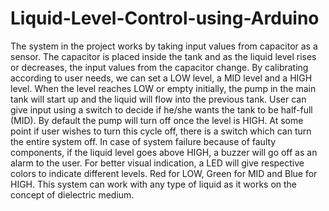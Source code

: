 # Liquid-Level-Control-using-Arduino
The system in the project works by taking input values from capacitor as a sensor. The capacitor is placed inside the tank and as the liquid level rises or decreases, the input values from the capacitor change. By calibrating according to user needs, we can set a LOW level, a MID level and a HIGH level. When the level reaches LOW or empty initially, the pump in the main tank will start up and the liquid will flow into the previous tank. User can give input using a switch to decide if he/she wants the tank to be half-full (MID). By default the pump will turn off once the level is HIGH. At some point if user wishes to turn this cycle off, there is a switch which can turn the entire system off. In case of system failure because of faulty components, if the liquid level goes above HIGH, a buzzer will go off as an alarm to the user. For better visual indication, a LED will give respective colors to indicate different levels. Red for LOW, Green for MID and Blue for HIGH. This system can work with any type of liquid as it works on the concept of dielectric medium. 
